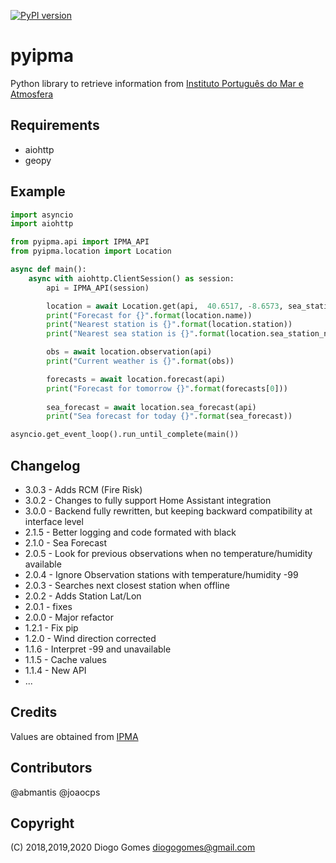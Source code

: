 [![PyPI version](https://badge.fury.io/py/pyipma.svg)](https://badge.fury.io/py/pyipma)

# pyipma
Python library to retrieve information from [Instituto Português do Mar e Atmosfera](http://www.ipma.pt)

## Requirements
- aiohttp
- geopy

## Example

```python
import asyncio
import aiohttp

from pyipma.api import IPMA_API
from pyipma.location import Location

async def main():
    async with aiohttp.ClientSession() as session:
        api = IPMA_API(session)

        location = await Location.get(api,  40.6517, -8.6573, sea_stations=True)
        print("Forecast for {}".format(location.name))
        print("Nearest station is {}".format(location.station))
        print("Nearest sea station is {}".format(location.sea_station_name))

        obs = await location.observation(api)
        print("Current weather is {}".format(obs))

        forecasts = await location.forecast(api)
        print("Forecast for tomorrow {}".format(forecasts[0]))
        
        sea_forecast = await location.sea_forecast(api)
        print("Sea forecast for today {}".format(sea_forecast))

asyncio.get_event_loop().run_until_complete(main())
```

## Changelog

* 3.0.3 - Adds RCM (Fire Risk)
* 3.0.2 - Changes to fully support Home Assistant integration
* 3.0.0 - Backend fully rewritten, but keeping backward compatibility at interface level
* 2.1.5 - Better logging and code formated with black
* 2.1.0 - Sea Forecast
* 2.0.5 - Look for previous observations when no temperature/humidity available
* 2.0.4 - Ignore Observation stations with temperature/humidity -99
* 2.0.3 - Searches next closest station when offline
* 2.0.2 - Adds Station Lat/Lon
* 2.0.1 - fixes
* 2.0.0 - Major refactor
* 1.2.1 - Fix pip
* 1.2.0 - Wind direction corrected 
* 1.1.6 - Interpret -99 and unavailable
* 1.1.5 - Cache values
* 1.1.4 - New API
* ...

## Credits
Values are obtained from [IPMA](http://api.ipma.pt)


## Contributors
@abmantis
@joaocps

## Copyright

(C) 2018,2019,2020 Diogo Gomes <diogogomes@gmail.com> 
